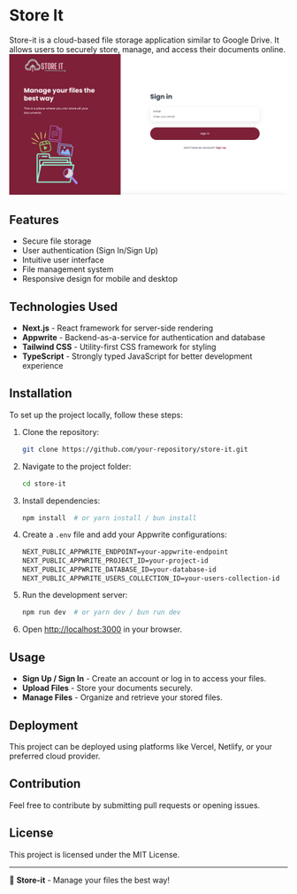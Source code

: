 # Store It

Store-it is a cloud-based file storage application similar to Google Drive. It allows users to securely store, manage, and access their documents online.
<img center="right" src="./public/assets/images/storeIt.png"  />

## Features

- Secure file storage
- User authentication (Sign In/Sign Up)
- Intuitive user interface
- File management system
- Responsive design for mobile and desktop

## Technologies Used

- **Next.js** - React framework for server-side rendering
- **Appwrite** - Backend-as-a-service for authentication and database
- **Tailwind CSS** - Utility-first CSS framework for styling
- **TypeScript** - Strongly typed JavaScript for better development experience

## Installation

To set up the project locally, follow these steps:

1. Clone the repository:
   ```sh
   git clone https://github.com/your-repository/store-it.git
   ```
2. Navigate to the project folder:
   ```sh
   cd store-it
   ```
3. Install dependencies:
   ```sh
   npm install  # or yarn install / bun install
   ```
4. Create a `.env` file and add your Appwrite configurations:
   ```env
   NEXT_PUBLIC_APPWRITE_ENDPOINT=your-appwrite-endpoint
   NEXT_PUBLIC_APPWRITE_PROJECT_ID=your-project-id
   NEXT_PUBLIC_APPWRITE_DATABASE_ID=your-database-id
   NEXT_PUBLIC_APPWRITE_USERS_COLLECTION_ID=your-users-collection-id
   ```
5. Run the development server:
   ```sh
   npm run dev  # or yarn dev / bun run dev
   ```
6. Open [http://localhost:3000](http://localhost:3000) in your browser.

## Usage

- **Sign Up / Sign In** - Create an account or log in to access your files.
- **Upload Files** - Store your documents securely.
- **Manage Files** - Organize and retrieve your stored files.

## Deployment

This project can be deployed using platforms like Vercel, Netlify, or your preferred cloud provider.

## Contribution

Feel free to contribute by submitting pull requests or opening issues.

## License

This project is licensed under the MIT License.

---

🚀 **Store-it** - Manage your files the best way!
